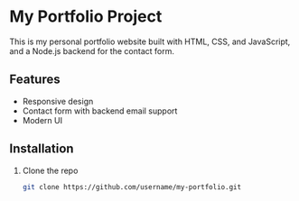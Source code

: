 # My Portfolio Project

This is my personal portfolio website built with HTML, CSS, and JavaScript, and a Node.js backend for the contact form.

## Features
- Responsive design
- Contact form with backend email support
- Modern UI

## Installation
1. Clone the repo
   ```bash
   git clone https://github.com/username/my-portfolio.git
